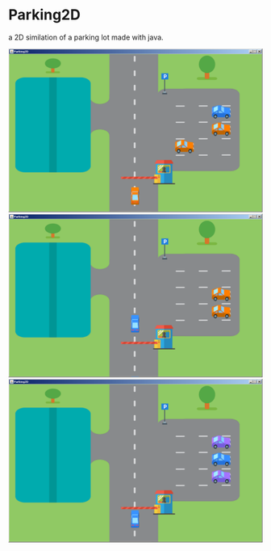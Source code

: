 # Parking2D

a 2D similation of a parking lot made with java.

![Alt text](screenshot1.png?raw=true "screenshot1")
![Alt text](screenshot2.png?raw=true "screenshot2")
![Alt text](screenshot3.png?raw=true "screenshot3")
